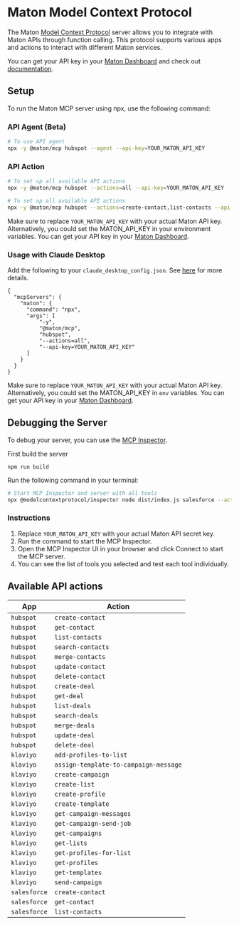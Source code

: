 # Maton Model Context Protocol

The Maton [Model Context Protocol](https://modelcontextprotocol.com/) server allows you to integrate with Maton APIs through function calling. This protocol supports various apps and actions to interact with different Maton services.

You can get your API key in your [Maton Dashboard][api-keys] and check out [documentation][docs].

## Setup

To run the Maton MCP server using npx, use the following command:

### API Agent (Beta)

```bash
# To use API agent
npx -y @maton/mcp hubspot --agent --api-key=YOUR_MATON_API_KEY
```

### API Action

```bash
# To set up all available API actions
npx -y @maton/mcp hubspot --actions=all --api-key=YOUR_MATON_API_KEY

# To set up all available API actions
npx -y @maton/mcp hubspot --actions=create-contact,list-contacts --api-key=YOUR_MATON_API_KEY
```

Make sure to replace `YOUR_MATON_API_KEY` with your actual Maton API key. Alternatively, you could set the MATON_API_KEY in your environment variables. You can get your API key in your [Maton Dashboard][api-keys].

### Usage with Claude Desktop

Add the following to your `claude_desktop_config.json`. See [here](https://modelcontextprotocol.io/quickstart/user) for more details.

```
{
  "mcpServers": {
    "maton": {
      "command": "npx",
      "args": [
          "-y",
          "@maton/mcp",
          "hubspot",
          "--actions=all",
          "--api-key=YOUR_MATON_API_KEY"
      ]
    }
  }
}
```

Make sure to replace `YOUR_MATON_API_KEY` with your actual Maton API key. Alternatively, you could set the MATON_API_KEY in `env` variables. You can get your API key in your [Maton Dashboard][api-keys].

## Debugging the Server

To debug your server, you can use the [MCP Inspector](https://modelcontextprotocol.io/docs/tools/inspector).

First build the server

```
npm run build
```

Run the following command in your terminal:

```bash
# Start MCP Inspector and server with all tools
npx @modelcontextprotocol/inspector node dist/index.js salesforce --actions=all --api-key=YOUR_MATON_API_KEY
```

### Instructions

1. Replace `YOUR_MATON_API_KEY` with your actual Maton API secret key.
2. Run the command to start the MCP Inspector.
3. Open the MCP Inspector UI in your browser and click Connect to start the MCP server.
4. You can see the list of tools you selected and test each tool individually.

## Available API actions

| App          | Action                                |
| ------------ | ------------------------------------- |
| `hubspot`    | `create-contact`                      |
| `hubspot`    | `get-contact`                         |
| `hubspot`    | `list-contacts`                       |
| `hubspot`    | `search-contacts`                     |
| `hubspot`    | `merge-contacts`                      |
| `hubspot`    | `update-contact`                      |
| `hubspot`    | `delete-contact`                      |
| `hubspot`    | `create-deal`                         |
| `hubspot`    | `get-deal`                            |
| `hubspot`    | `list-deals`                          |
| `hubspot`    | `search-deals`                        |
| `hubspot`    | `merge-deals`                         |
| `hubspot`    | `update-deal`                         |
| `hubspot`    | `delete-deal`                         |
| `klaviyo`    | `add-profiles-to-list`                |
| `klaviyo`    | `assign-template-to-campaign-message` |
| `klaviyo`    | `create-campaign`                     |
| `klaviyo`    | `create-list`                         |
| `klaviyo`    | `create-profile`                      |
| `klaviyo`    | `create-template`                     |
| `klaviyo`    | `get-campaign-messages`               |
| `klaviyo`    | `get-campaign-send-job`               |
| `klaviyo`    | `get-campaigns`                       |
| `klaviyo`    | `get-lists`                           |
| `klaviyo`    | `get-profiles-for-list`               |
| `klaviyo`    | `get-profiles`                        |
| `klaviyo`    | `get-templates`                       |
| `klaviyo`    | `send-campaign`                       |
| `salesforce` | `create-contact`                      |
| `salesforce` | `get-contact`                         |
| `salesforce` | `list-contacts`                       |

[api-keys]: https://maton.ai/api-keys
[docs]: https://maton.ai/docs/api-reference
